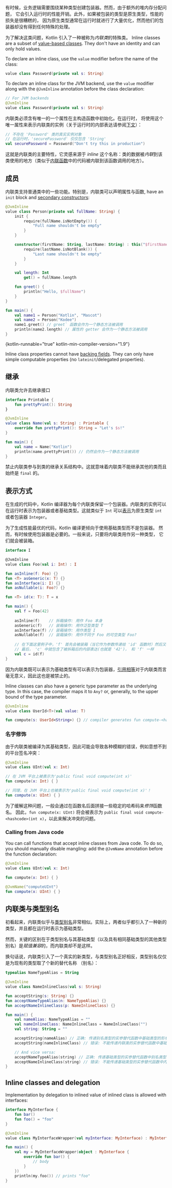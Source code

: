 [//]: # (title: Inline value classes)

有时候，业务逻辑需要围绕某种类型创建包装器。然而，由于额外的堆内存分配问题，
它会引入运行时的性能开销。此外，如果被包装的类型是原生类型，性能的损失是很糟糕的，
因为原生类型通常在运行时就进行了大量优化，然而他们的包装器却没有得到任何特殊的处理。 

为了解决这类问题，Kotlin 引入了一种被称为*内联类*的特殊类。
Inline classes are a subset of [value-based classes](https://github.com/Kotlin/KEEP/blob/master/notes/value-classes.md). They don't have an identity and can only hold values.

To declare an inline class, use the `value` modifier before the name of the class:

```kotlin
value class Password(private val s: String)
```

To declare an inline class for the JVM backend, use the `value` modifier along with the `@JvmInline` annotation before the class declaration: 

```kotlin
// For JVM backends
@JvmInline
value class Password(private val s: String)
```

内联类必须含有唯一的一个属性在主构造函数中初始化。在运行时，
将使用这个唯一属性来表示内联类的实例（关于运行时的内部表达请参阅[下文](#表示方式)）：

```kotlin
// 不存在 'Password' 类的真实实例对象
// 在运行时，'securePassword' 仅仅包含 'String'
val securePassword = Password("Don't try this in production") 
```

这就是内联类的主要特性，它灵感来源于 *inline* 这个名称：类的数据被*内联*到该类<!--
-->使用的地方（类似于[内联函数](inline-functions.md)中的代码被内联到该函数调用的地方）。

## 成员

内联类支持普通类中的一些功能。特别是，内联类可以声明属性与函数,
have an `init` block and [secondary constructors](classes.md#secondary-constructors):

```kotlin
@JvmInline
value class Person(private val fullName: String) {
    init {
        require(fullName.isNotEmpty()) {
            "Full name shouldn't be empty"
        }
    }

    constructor(firstName: String, lastName: String) : this("$firstName $lastName") {
        require(lastName.isNotBlank()) {
            "Last name shouldn't be empty"
        }
    }

    val length: Int
        get() = fullName.length

    fun greet() {
        println("Hello, $fullName")
    }
}

fun main() {
    val name1 = Person("Kotlin", "Mascot")
    val name2 = Person("Kodee")
    name1.greet() // greet` 函数会作为一个静态方法被调用
    println(name2.length) // 属性的 getter 会作为一个静态方法被调用
}
```
{kotlin-runnable="true" kotlin-min-compiler-version="1.9"}

Inline class properties cannot have [backing fields](properties.md#幕后字段). They can only have simple computable 
properties (no `lateinit`/delegated properties).

## 继承

内联类允许去继承接口

```kotlin
interface Printable {
    fun prettyPrint(): String
}

@JvmInline
value class Name(val s: String) : Printable {
    override fun prettyPrint(): String = "Let's $s!"
}

fun main() {
    val name = Name("Kotlin")
    println(name.prettyPrint()) // 仍然会作为一个静态方法被调用
}
```

禁止内联类参与到类的继承关系结构中。这就意味着内联类不能继承<!--
-->其他的类而且始终是 `final` 的。

## 表示方式

在生成的代码中，Kotlin 编译器为每个内联类保留一个包装器。内联类的实例可以在<!--
-->运行时表示为包装器或者基础类型。这就类似于 `Int`
可以[表示](numbers.md#jvm-平台的数字表示)为原生类型 `int` 或者包装器 `Integer`。

为了生成性能最优的代码，Kotlin 编译更倾向于使用基础类型而不是包装器。
然而，有时候使用包装器是必要的。一般来说，只要将内联类用作另一种类型，
它们就会被装箱。

```kotlin
interface I

@JvmInline
value class Foo(val i: Int) : I

fun asInline(f: Foo) {}
fun <T> asGeneric(x: T) {}
fun asInterface(i: I) {}
fun asNullable(i: Foo?) {}

fun <T> id(x: T): T = x

fun main() {
    val f = Foo(42) 
    
    asInline(f)    // 拆箱操作: 用作 Foo 本身
    asGeneric(f)   // 装箱操作: 用作泛型类型 T
    asInterface(f) // 装箱操作: 用作类型 I
    asNullable(f)  // 装箱操作: 用作不同于 Foo 的可空类型 Foo?
    
    // 在下面这里例子中，'f' 首先会被装箱（当它作为参数传递给 'id' 函数时）然后又被拆箱（当它从'id'函数中被返回时）
    // 最后， 'c' 中就包含了被拆箱后的内部表达(也就是 '42')， 和 'f' 一样
    val c = id(f)  
}
```

因为内联类既可以表示为基础类型有可以表示为包装器，[引用相等](equality.md#引用相等)<!--
-->对于内联类而言毫无意义，因此这也是被禁止的。

Inline classes can also have a generic type parameter as the underlying type. In this case, the compiler maps it to `Any?`
or, generally, to the upper bound of the type parameter.

```kotlin
@JvmInline
value class UserId<T>(val value: T)

fun compute(s: UserId<String>) {} // compiler generates fun compute-<hashcode>(s: Any?)
```

### 名字修饰

由于内联类被编译为其基础类型，因此可能会导致各种模糊的错误，例如意想不到的平台签名冲突：

```kotlin
@JvmInline
value class UInt(val x: Int)

// 在 JVM 平台上被表示为'public final void compute(int x)'
fun compute(x: Int) { }

// 同理，在 JVM 平台上也被表示为'public final void compute(int x)'！
fun compute(x: UInt) { }
```

为了缓解这种问题，一般会通过在函数名后面拼接一些稳定的哈希码来*修饰*函数名。
因此，`fun compute(x: UInt)` 将会被表示为 `public final void compute-<hashcode>(int x)`，以此来解决冲突的问题。

### Calling from Java code

You can call functions that accept inline classes from Java code. To do so, you should manually disable mangling:
add the `@JvmName` annotation before the function declaration:

```kotlin
@JvmInline
value class UInt(val x: Int)

fun compute(x: Int) { }

@JvmName("computeUInt")
fun compute(x: UInt) { }
```

## 内联类与类型别名

初看起来，内联类似乎与[类型别名](type-aliases.md)非常相似。实际上，两者似乎都引入了<!--
-->一种新的类型，并且都在运行时表示为基础类型。

然而，关键的区别在于类型别名与其基础类型（以及具<!--
-->有相同基础类型的其他类型别名）是*赋值兼容*的，而内联类却不是这样。

换句话说，内联类引入了一个真实的新类型，与类型别名正好相反，类型别名仅仅是为现有的类型取了个新的替代名称
（别名）：

```kotlin
typealias NameTypeAlias = String

@JvmInline
value class NameInlineClass(val s: String)

fun acceptString(s: String) {}
fun acceptNameTypeAlias(n: NameTypeAlias) {}
fun acceptNameInlineClass(p: NameInlineClass) {}

fun main() {
    val nameAlias: NameTypeAlias = ""
    val nameInlineClass: NameInlineClass = NameInlineClass("")
    val string: String = ""

    acceptString(nameAlias) // 正确: 传递别名类型的实参替代函数中基础类型的形参
    acceptString(nameInlineClass) // 错误: 不能传递内联类的实参替代函数中基础类型的形参

    // And vice versa:
    acceptNameTypeAlias(string) // 正确: 传递基础类型的实参替代函数中别名类型的形参
    acceptNameInlineClass(string) // 错误: 不能传递基础类型的实参替代函数中内联类类型的形参
}
```

## Inline classes and delegation

Implementation by delegation to inlined value of inlined class is allowed with interfaces:

```kotlin
interface MyInterface {
    fun bar()
    fun foo() = "foo"
}

@JvmInline
value class MyInterfaceWrapper(val myInterface: MyInterface) : MyInterface by myInterface

fun main() {
    val my = MyInterfaceWrapper(object : MyInterface {
        override fun bar() {
            // body
        }
    })
    println(my.foo()) // prints "foo"
}
```
